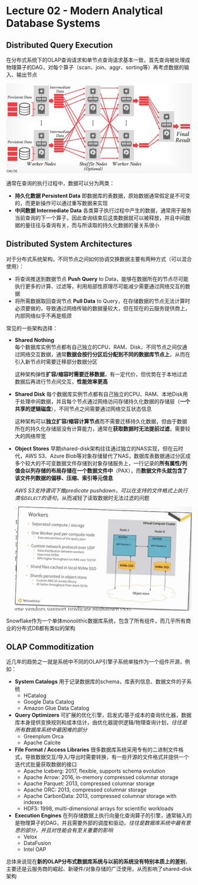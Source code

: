 # Lecture 02 - Modern Analytical Database Systems

## Distributed Query Execution

在分布式系统下的OLAP查询请求和单节点查询请求基本一致，首先查询被处理成物理算子的DAG，对每个算子（scan、join、aggr、sorting等）再考虑数据的输入、输出节点

![02.01](images/02.01.png)

通常在查询的执行过程中，数据可以分为两类：

- **持久化数据 Persistent Data**
  即数据库的表数据，原始数据通常假定是不可变的，而更新操作可以通过重写数据来实现
- **中间数据 Intermediate Data**
  各类算子执行过程中产生的数据，通常用于服务当前查询的下一个算子，因此查询结束后这类数据就可以被释放，并且中间数据的量往往与查询有关，而与所读取的持久化数据的量关系很小

## Distributed System Architectures

对于分布式系统架构，不同节点之间如何协调交换数据主要有两种方式（可以混合使用）：

- 将查询推送到数据节点 **Push Query** to Data，能够在数据所在的节点尽可能执行更多的计算、过滤等，利用局部性原理尽可能减少需要通过网络交互的数据
- 将所需数据取回查询节点 **Pull Data** to Query，在存储数据的节点无法计算时必须要做的，导致通过网络传输的数据量较大，但在现在的云服务提供商上，内部网络似乎不再是瓶颈

常见的一些架构选择：

- **Shared Nothing**  
  每个数据库实例节点都有自己独立的CPU、RAM、Disk，不同节点之间仅通过网络交互数据，通常**数据会按行分区后分配到不同的数据库节点上**，从而在引入新节点时需要迁移部分数据分区

  这种架构弹性**扩容/缩容时需要迁移数据**，有一定代价，但优势在于本地过滤数据后再进行节点间交互，**性能效率更高**
- **Shared Disk**
  每个数据库实例节点都有自己独立的CPU、RAM、本地Disk用于处理中间数据，并且每个节点通过网络访问存储持久化数据的存储层（**一个共享的逻辑磁盘**），不同节点之间需要通过网络交互状态信息

  这种架构可以**独立扩容/缩容计算节点**而不需要迁移持久化数据，但由于数据所在的持久化存储层没有计算能力，通常在**获取数据时无法提前过滤**，需要较大的网络带宽
- **Object Stores**
  早期shared-disk架构往往通过独立的NAS实现，但在云时代，AWS S3、Azure Blob等对象存储替代了NAS，数据库表数据通过分区成多个较大的不可变数据文件存储到对象存储服务上，一行记录的**所有属性/列值会以列存储的布局存储在一个数据文件中**（PAX），而**数据文件头就包含了该文件列数据的偏移、压缩、索引等元信息**

  *AWS S3支持谓词下推predicate pushdown，可以在支持的文件格式上执行类似`SELECT`的语句*，从而减轻了读取数据时无法过滤的问题

  ![02.02](images/02.02.png)

Snowflake作为一个单体monolithic数据库系统，包含了所有组件，而几乎所有商业的分布式DB都有类似的架构

## OLAP Commoditization

近几年的趋势之一就是系统中不同的OLAP引擎子系统单独作为一个组件开源，例如：

- **System Catalogs**
  用于记录数据库的schema，库表列信息、数据文件的子系统
  - HCatalog
  - Google Data Catalog
  - Amazon Glue Data Catalog
- **Query Optimizers**
  可扩展的优化引擎，启发式/基于成本的查询优化器，数据库本身提供变换规则和成本估计，由优化器提供逻辑/物理查询计划，*往往是所有数据库系统中最困难的部分*
  - Greenplum Orca
  - Apache Calcite
- **File Format / Access Libraries**
  很多数据库系统采用专有的二进制文件格式，导致数据交互/导入/导出时需要转换，有一些开源的文件格式并提供一个迭代式批量获取数据的接口
  - Apache Iceberg: 2017, flexible, supports schema evolution
  - Apache Arrow: 2016, in-memory compressed columnar storage
  - Apache Parquet: 2013, compressed columnar storage
  - Apache ORC: 2013, compressed columnar storage
  - Apache CarbonData: 2013, compressed columnar storage with indexes
  - HDF5: 1998, multi-dimensional arrays for scientific workloads
- **Execution Engines**
  在列存储数据上执行向量化查询算子的引擎，通常输入的是物理算子的DAG，并且需要外部的调度和驱动，*往往是数据库系统中最有意思的部分，并且对性能会有至关重要的影响*
  - Velox
  - DataFusion
  - Intel OAP

总体来说现在**新的OLAP分布式数据库系统与以前的系统没有特别本质上的差别**，主要还是云服务商的崛起、新硬件/对象存储的广泛使用，从而影响了shared-disk架构
